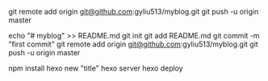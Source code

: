 git remote add origin git@github.com:gyliu513/myblog.git
git push -u origin master

echo "# myblog" >> README.md
git init
git add README.md
git commit -m "first commit"
git remote add origin git@github.com:gyliu513/myblog.git
git push -u origin master

npm install
hexo new "title"
hexo server
hexo deploy

